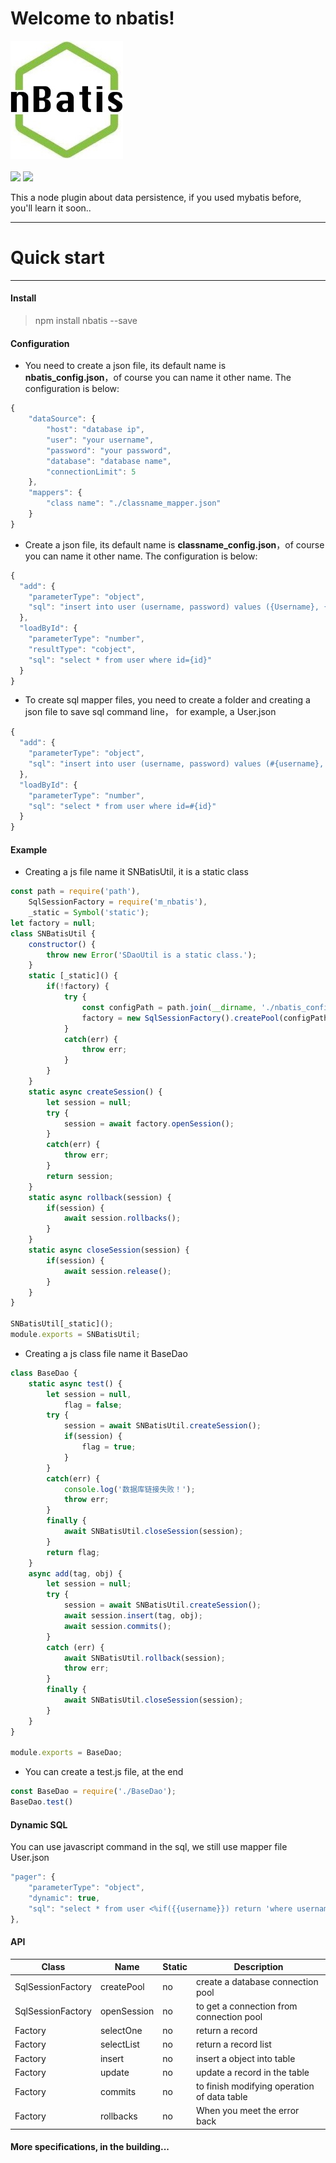 Welcome to nbatis!
===================
![](https://github.com/vyspace/nbatis/blob/master/nbatis.jpg) 
<br/>
<br/>
![](https://img.shields.io/travis/rust-lang/rust.svg)  ![](https://img.shields.io/badge/tag-1.0.0-blue.svg)

This a node plugin about data persistence, if you used mybatis before, you'll learn it soon..

----------


# Quick start
-------------
#### Install
>  npm install nbatis --save

#### Configuration

 - You need to create a json file, its default name is   
   **nbatis_config.json**，of  course you can name it other name. The configuration is below:

```javascript
{
	"dataSource": {
	    "host": "database ip",
	    "user": "your username",
	    "password": "your password",
	    "database": "database name",
	    "connectionLimit": 5
	},
	"mappers": {
	    "class name": "./classname_mapper.json"
	}
}
```

 - Create a json file, its default name is
   **classname_config.json**，of  course you can name it other name. The configuration is below:

```javascript
{
  "add": {
    "parameterType": "object",
    "sql": "insert into user (username, password) values ({Username}, {Password})"
  },
  "loadById": {
    "parameterType": "number",
    "resultType": "cobject",
    "sql": "select * from user where id={id}"
  }
}
```

- To create sql mapper files, you need to create a folder and creating a json file to save sql command line， for example, a User.json
```javascript
{
  "add": {
    "parameterType": "object",
    "sql": "insert into user (username, password) values (#{username}, #{password})"
  },
  "loadById": {
    "parameterType": "number",
    "sql": "select * from user where id=#{id}"
  }
}
```

#### Example

 - Creating a js file name it SNBatisUtil,  it is a static class

```javascript
const path = require('path'),
    SqlSessionFactory = require('m_nbatis'),
    _static = Symbol('static');
let factory = null;
class SNBatisUtil {
    constructor() {
        throw new Error('SDaoUtil is a static class.');
    }
    static [_static]() {
        if(!factory) {
            try {
                const configPath = path.join(__dirname, './nbatis_config.json');
                factory = new SqlSessionFactory().createPool(configPath);
            }
            catch(err) {
                throw err;
            }
        }
    }
    static async createSession() {
        let session = null;
        try {
            session = await factory.openSession();
        }
        catch(err) {
            throw err;
        }
        return session;
    }
    static async rollback(session) {
        if(session) {
            await session.rollbacks();
        }
    }
    static async closeSession(session) {
        if(session) {
            await session.release();
        }
    }
}

SNBatisUtil[_static]();
module.exports = SNBatisUtil;
```

 - Creating a js class file name it BaseDao
 

```javascript
class BaseDao {
	static async test() {
        let session = null,
            flag = false;
        try {
            session = await SNBatisUtil.createSession();
            if(session) {
                flag = true;
            }
        }
        catch(err) {
            console.log('数据库链接失败！');
            throw err;
        }
        finally {
            await SNBatisUtil.closeSession(session);
        }
        return flag;
    }
    async add(tag, obj) {
        let session = null;
        try {
            session = await SNBatisUtil.createSession();
            await session.insert(tag, obj);
            await session.commits();
        }
        catch (err) {
            await SNBatisUtil.rollback(session);
            throw err;
        }
        finally {
            await SNBatisUtil.closeSession(session);
        }
    }
}

module.exports = BaseDao;
```
- You can create a test.js file,  at the end


```javascript
const BaseDao = require('./BaseDao');
BaseDao.test()
```

#### Dynamic SQL

You can use javascript command in the sql, we still use mapper file User.json

```javascript
"pager": {
    "parameterType": "object",
    "dynamic": true,
    "sql": "select * from user <%if({{username}}) return 'where username like #{username}'%> <%if({{sort}}) return 'order by ${sort} ${order}'%> <%if({{pageSize}}) return 'limit #{pageOffset}, #{pageSize}'%>"
},
```

#### API

Class       |Name   | Static |   Description
-----------| ------ |--------|---------------
SqlSessionFactory|createPool | no     | create a database connection pool
SqlSessionFactory|openSession| no     | to get a connection from connection pool
Factory|selectOne | no     | return a record
Factory|selectList | no     | return a record list
Factory|insert | no     | insert a object into table
Factory|update | no     | update a record in the table
Factory|commits | no     | to finish modifying operation of data table
Factory|rollbacks | no     | When you meet the error back


#### More specifications,  in the building...
